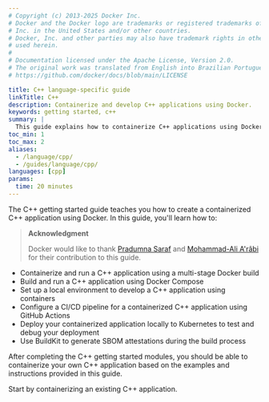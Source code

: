 ```yaml
---
# Copyright (c) 2013-2025 Docker Inc.
# Docker and the Docker logo are trademarks or registered trademarks of Docker,
# Inc. in the United States and/or other countries.
# Docker, Inc. and other parties may also have trademark rights in other terms
# used herein.
#
# Documentation licensed under the Apache License, Version 2.0.
# The original work was translated from English into Brazilian Portuguese.
# https://github.com/docker/docs/blob/main/LICENSE

title: C++ language-specific guide
linkTitle: C++
description: Containerize and develop C++ applications using Docker.
keywords: getting started, c++
summary: |
  This guide explains how to containerize C++ applications using Docker.
toc_min: 1
toc_max: 2
aliases:
  - /language/cpp/
  - /guides/language/cpp/
languages: [cpp]
params:
  time: 20 minutes
---
```

The C++ getting started guide teaches you how to create a containerized C++ application using Docker. In this guide, you'll learn how to:

> **Acknowledgment**
>
> Docker would like to thank [Pradumna Saraf](https://twitter.com/pradumna_saraf) and [Mohammad-Ali A'râbi](https://twitter.com/MohammadAliEN) for their contribution to this guide.

- Containerize and run a C++ application using a multi-stage Docker build
- Build and run a C++ application using Docker Compose
- Set up a local environment to develop a C++ application using containers
- Configure a CI/CD pipeline for a containerized C++ application using GitHub Actions
- Deploy your containerized application locally to Kubernetes to test and debug your deployment
- Use BuildKit to generate SBOM attestations during the build process

After completing the C++ getting started modules, you should be able to containerize your own C++ application based on the examples and instructions provided in this guide.

Start by containerizing an existing C++ application.
